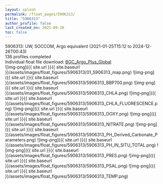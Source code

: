 ```yaml
---
layout: splash
permalink: /float_pages/5906313/
title: "5906313"
author_profile: false
last_created_on: 2025-09-30
toc: false
---
```

 
5906313: UW, SOCCOM, Argo equivalent (2021-01-25T15:12 to 2024-12-26T00:43)\
136 profiles completed\
Individual float file download: [BGC_Argo_Plus_Global](https://ftp.soest.hawaii.edu/bgc_argo_plus/Individual_Floats/outliers_removed/5906313_Sprof_processed.nc)\
![img-png]({{ site.url }}{{ site.baseurl }}/assets/images/float_figures/5906313/01_5906313_map.png)
![img-png]({{ site.url }}{{ site.baseurl }}/assets/images/float_figures/5906313/5906313_BBP700.png)
![img-png]({{ site.url }}{{ site.baseurl }}/assets/images/float_figures/5906313/5906313_CHLA.png)
![img-png]({{ site.url }}{{ site.baseurl }}/assets/images/float_figures/5906313/5906313_CHLA_FLUORESCENCE.png)
![img-png]({{ site.url }}{{ site.baseurl }}/assets/images/float_figures/5906313/5906313_DOXY.png)
![img-png]({{ site.url }}{{ site.baseurl }}/assets/images/float_figures/5906313/5906313_NITRATE.png)
![img-png]({{ site.url }}{{ site.baseurl }}/assets/images/float_figures/5906313/5906313_PH_Derived_Carbonate_Parameters.png)
![img-png]({{ site.url }}{{ site.baseurl }}/assets/images/float_figures/5906313/5906313_PH_IN_SITU_TOTAL.png)
![img-png]({{ site.url }}{{ site.baseurl }}/assets/images/float_figures/5906313/5906313_PRES.png)
![img-png]({{ site.url }}{{ site.baseurl }}/assets/images/float_figures/5906313/5906313_PSAL.png)
![img-png]({{ site.url }}{{ site.baseurl }}/assets/images/float_figures/5906313/5906313_TEMP.png)
